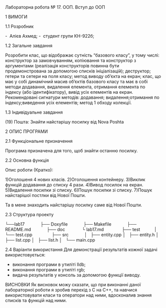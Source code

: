 Лабораторна робота № 17.
ООП. Вступ до ООП

1 ВИМОГИ

1.1 Розробник

-  Алієв Ахмед;
-  студент групи КН-922б;

1.2 Загальне завдання

Розробити клас, що відображає сутність “базового класу”, у тому числі:
конструктор за замовчуванням, копіювання та конструктор з аргументами (реалізація
конструкторів повинна бути продемонстрована за допомогою списків ініціалізацій); деструктор;
гетери та сетери на поля класу;
метод виводу об’єкта на екран;
клас, що має у собі динамічний масив об’єктів базового класу та має в собі методи
додавання, видалення елемента, отримання елемента по індексу (або ідентифікатору),
вивід усіх елементів на екран.
Рекомендовані сигнатури методів:
додавання; видалення;отримання по індексу;виведення усіх елементів;
метод 1 обходу колекції.

1.3 Індивідуальне завдання

(19) Пошта:
Знайти найстарішу посилку від Nova Poshta

2 ОПИС ПРОГРАМИ

2.1 Функціональне призначення

Програма призначена для того, щоб знайти останню посилку.

2.2 Основна функція

Опис роботи (Кратко):

1)Оголошеня 4 нових класів.
2)Оголошення контейнеру.
3)Виклик функцій додавання до списку 4 рази.
4)Вивод посилок на екран.
5)Видалення посилки зі списку.
6)Пошук посилки зі списку.
7)Пошук найстарішої постлки від Нової Пошти.

Та в мене знаходить найстарішу посилку саме від Нової Пошти.

2.3 Структура проекту

└──lab17
            ├── Doxyfile
            ├── Makefile
            ├── README.md
            ├── doc 
            └ lab17.md  
            ├── test
           | └── test.cpp   
            ├── src
            │   ├── entity.cpp
│   ├── entity.h
│   ├── list.cpp
│   ├── list.h
│   └── main.cpp

2.4 Варіанти використання
Для демонстрації результатів кожної задачі використовується:

- виконання програми в утиліті lldb;
- виконання програми в утиліті rgb;
- видача результатів у консоль за допомогою функції виводу.

ВИСНОВКИ
Як висновок можу сказати, що при виконанні даної лабораторної роботи я зробив перехід з С на С++, та навчися використовувати класи та оператори над ними, вдосконалив знання списків та функцій над ними.
